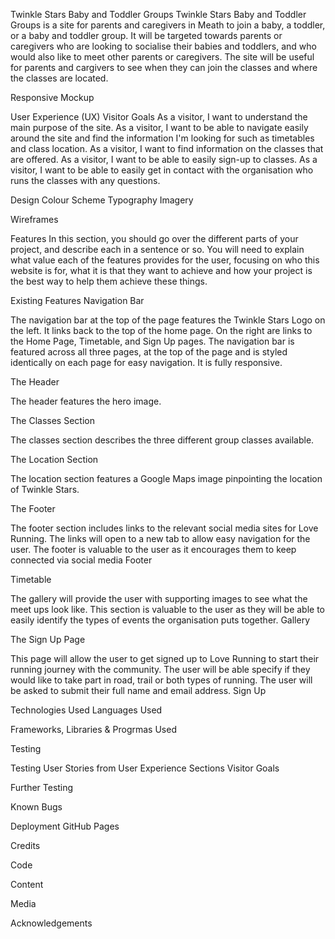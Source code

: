 Twinkle Stars Baby and Toddler Groups
Twinkle Stars Baby and Toddler Groups is a site for parents and caregivers in Meath to join a baby, a toddler, or a baby and toddler group. It will be targeted towards parents or caregivers who are looking to socialise their babies and toddlers, and who would also like to meet other parents or caregivers. The site will be useful for parents and cargivers to see when they can join the classes and where the classes are located.

Responsive Mockup

User Experience (UX)
Visitor Goals
As a visitor, I want to understand the main purpose of the site.
As a visitor, I want to be able to navigate easily around the site and find the information I'm looking for such as timetables and class location.
As a visitor, I want to find information on the classes that are offered.
As a visitor, I want to be able to easily sign-up to classes.
As a visitor, I want to be able to easily get in contact with the organisation who runs the classes with any questions.

Design
Colour Scheme
Typography
Imagery

Wireframes

Features
In this section, you should go over the different parts of your project, and describe each in a sentence or so. You will need to explain what value each of the features provides for the user, focusing on who this website is for, what it is that they want to achieve and how your project is the best way to help them achieve these things.

Existing Features
Navigation Bar

The navigation bar at the top of the page features the Twinkle Stars Logo on the left. It links back to the top of the home page. 
On the right are links to the Home Page, Timetable, and Sign Up pages. 
The navigation bar is featured across all three pages, at the top of the page and is styled identically on each page for easy navigation. 
It is fully responsive.

The Header

The header features the hero image.

The Classes Section

The classes section describes the three different group classes available.

The Location Section

The location section features a Google Maps image pinpointing the location of Twinkle Stars.

The Footer

The footer section includes links to the relevant social media sites for Love Running. The links will open to a new tab to allow easy navigation for the user.
The footer is valuable to the user as it encourages them to keep connected via social media
Footer

Timetable

The gallery will provide the user with supporting images to see what the meet ups look like.
This section is valuable to the user as they will be able to easily identify the types of events the organisation puts together.
Gallery

The Sign Up Page

This page will allow the user to get signed up to Love Running to start their running journey with the community. The user will be able specify if they would like to take part in road, trail or both types of running. The user will be asked to submit their full name and email address.
Sign Up

Technologies Used
Languages Used

Frameworks, Libraries & Progrmas Used

Testing

Testing User Stories from User Experience Sections
Visitor Goals

Further Testing

Known Bugs

Deployment
GitHub Pages

Credits

Code

Content

Media

Acknowledgements
